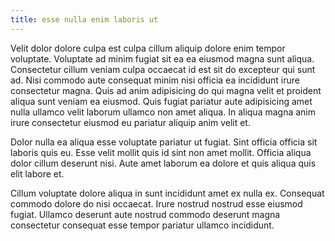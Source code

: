 ```yaml
---
title: esse nulla enim laboris ut
---
```


Velit dolor dolore culpa est culpa cillum aliquip dolore enim tempor voluptate. Voluptate ad minim fugiat sit ea ea eiusmod magna sunt aliqua. Consectetur cillum veniam culpa occaecat id est sit do excepteur qui sunt ad. Nisi commodo aute consequat minim nisi officia ea incididunt irure consectetur magna. Quis ad anim adipisicing do qui magna velit et proident aliqua sunt veniam ea eiusmod. Quis fugiat pariatur aute adipisicing amet nulla ullamco velit laborum ullamco non amet aliqua. In aliqua magna anim irure consectetur eiusmod eu pariatur aliquip anim velit et.

Dolor nulla ea aliqua esse voluptate pariatur ut fugiat. Sint officia officia sit laboris quis eu. Esse velit mollit quis id sint non amet mollit. Officia aliqua dolor cillum deserunt nisi. Aute amet laborum ea dolore et quis aliqua quis elit labore et.

Cillum voluptate dolore aliqua in sunt incididunt amet ex nulla ex. Consequat commodo dolore do nisi occaecat. Irure nostrud nostrud esse eiusmod fugiat. Ullamco deserunt aute nostrud commodo deserunt magna consectetur consequat esse tempor pariatur ullamco incididunt.